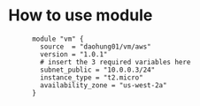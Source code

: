 # How to use module 


          module "vm" {
            source  = "daohung01/vm/aws"
            version = "1.0.1"
            # insert the 3 required variables here
            subnet_public = "10.0.0.3/24"
            instance_type = "t2.micro"
            availability_zone = "us-west-2a"
          }
